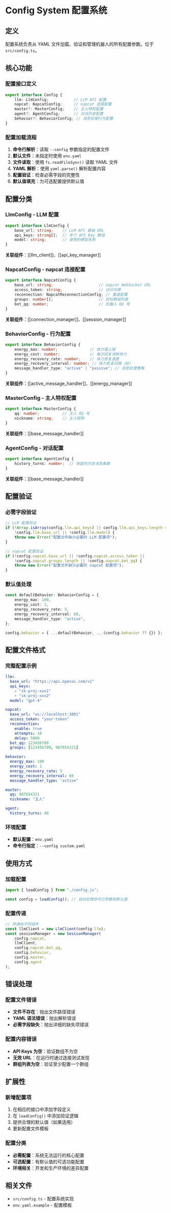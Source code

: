 # Config System 配置系统

## 定义

配置系统负责从 YAML 文件加载、验证和管理机器人的所有配置参数。位于 `src/config.ts`。

## 核心功能

### 配置接口定义
```typescript
export interface Config {
    llm: LlmConfig;           // LLM API 配置
    napcat: NapcatConfig;     // napcat 连接配置
    master?: MasterConfig;    // 主人特权配置
    agent?: AgentConfig;      // 对话历史配置
    behavior?: BehaviorConfig; // 消息处理行为配置
}
```

### 配置加载流程
1. **命令行解析**：读取 `--config` 参数指定的配置文件
2. **默认文件**：未指定时使用 `env.yaml`
3. **文件读取**：使用 `fs.readFileSync()` 读取 YAML 文件
4. **YAML 解析**：使用 `yaml.parse()` 解析配置内容
5. **配置验证**：检查必需字段的完整性
6. **默认值填充**：为可选配置提供默认值

## 配置分类

### LlmConfig - LLM 配置
```typescript
export interface LlmConfig {
    base_url: string;    // LLM API 基础 URL
    api_keys: string[];  // 多个 API Key 数组
    model: string;       // 使用的模型名称
}
```
**关联组件**：[[llm_client]]、[[api_key_manager]]

### NapcatConfig - napcat 连接配置
```typescript
export interface NapcatConfig {
    base_url: string;                    // napcat WebSocket URL
    access_token: string;                // 访问令牌
    reconnection: NapcatReconnectionConfig; // 重连配置
    groups: number[];                    // 目标群组列表
    bot_qq: number;                      // 机器人 QQ 号
}
```
**关联组件**：[[connection_manager]]、[[session_manager]]

### BehaviorConfig - 行为配置
```typescript
export interface BehaviorConfig {
    energy_max: number;              // 体力值上限
    energy_cost: number;             // 每次回复消耗体力
    energy_recovery_rate: number;    // 体力恢复速度
    energy_recovery_interval: number; // 体力恢复间隔（秒）
    message_handler_type: "active" | "passive"; // 消息处理策略
}
```
**关联组件**：[[active_message_handler]]、[[energy_manager]]

### MasterConfig - 主人特权配置
```typescript
export interface MasterConfig {
    qq: number;          // 主人 QQ 号
    nickname: string;    // 主人昵称
}
```
**关联组件**：[[base_message_handler]]

### AgentConfig - 对话配置
```typescript
export interface AgentConfig {
    history_turns: number;  // 保留的历史消息条数
}
```
**关联组件**：[[base_message_handler]]

## 配置验证

### 必需字段验证
```typescript
// LLM 配置验证
if (!Array.isArray(config.llm.api_keys) || config.llm.api_keys.length === 0 || 
    !config.llm.base_url || !config.llm.model) {
    throw new Error("配置文件缺少必要的 LLM 配置项");
}

// napcat 配置验证
if (!config.napcat.base_url || !config.napcat.access_token || 
    !config.napcat.groups.length || !config.napcat.bot_qq) {
    throw new Error("配置文件缺少必要的 napcat 配置项");
}
```

### 默认值处理
```typescript
const defaultBehavior: BehaviorConfig = {
    energy_max: 100,
    energy_cost: 1,
    energy_recovery_rate: 5,
    energy_recovery_interval: 60,
    message_handler_type: "active",
};

config.behavior = { ...defaultBehavior, ...(config.behavior ?? {}) };
```

## 配置文件格式

### 完整配置示例
```yaml
llm:
  base_url: "https://api.openai.com/v1"
  api_keys:
    - "sk-proj-xxx1"
    - "sk-proj-xxx2"
  model: "gpt-4"

napcat:
  base_url: "ws://localhost:3001"
  access_token: "your-token"
  reconnection:
    enable: true
    attempts: 10
    delay: 5000
  bot_qq: 123456789
  groups: [123456789, 987654321]

behavior:
  energy_max: 100
  energy_cost: 1
  energy_recovery_rate: 5
  energy_recovery_interval: 60
  message_handler_type: "active"

master:
  qq: 987654321
  nickname: "主人"

agent:
  history_turns: 40
```

### 环境配置
- **默认配置**：`env.yaml`
- **命令行指定**：`--config custom.yaml`

## 使用方式

### 加载配置
```typescript
import { loadConfig } from "./config.js";

const config = loadConfig(); // 自动处理命令行参数和默认值
```

### 配置传递
```typescript
// 传递给不同组件
const llmClient = new LlmClient(config.llm);
const sessionManager = new SessionManager(
    config.napcat,
    llmClient,
    config.napcat.bot_qq,
    config.behavior,
    config.master,
    config.agent
);
```

## 错误处理

### 配置文件错误
- **文件不存在**：抛出文件路径错误
- **YAML 语法错误**：抛出解析错误
- **必需字段缺失**：抛出详细的缺失项错误

### 配置内容错误
- **API Keys 为空**：验证数组不为空
- **无效 URL**：在运行时通过连接测试发现
- **群组列表为空**：验证至少配置一个群组

## 扩展性

### 新增配置项
1. 在相应的接口中添加字段定义
2. 在 `loadConfig()` 中添加验证逻辑
3. 提供合理的默认值（如果适用）
4. 更新配置文件模板

### 配置分类
- **必需配置**：系统无法运行的核心配置
- **可选配置**：有默认值的可选功能配置
- **环境相关**：开发和生产环境的差异配置

## 相关文件
- `src/config.ts` - 配置系统实现
- `env.yaml.example` - 配置模板